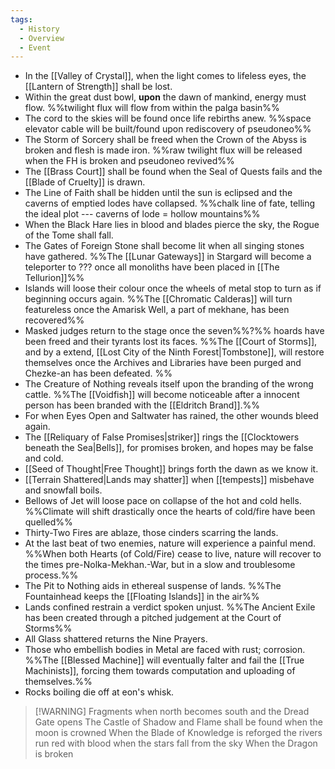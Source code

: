```yaml
---
tags:
  - History
  - Overview
  - Event
---
```

- In the [[Valley of Crystal]], when the light comes to lifeless eyes, the [[Lantern of Strength]] shall be lost.
- Within the great dust bowl, **upon** the dawn of mankind, energy must flow. 
	%%twilight flux will flow from within the palga basin%%
- The cord to the skies will be found once life rebirths anew.
	%%space elevator cable will be built/found upon rediscovery of pseudoneo%%
- The Storm of Sorcery shall be freed when the Crown of the Abyss is broken and flesh is made iron.
	%%raw twilight flux will be released when the FH is broken and pseudoneo revived%%
- The [[Brass Court]] shall be found when the Seal of Quests fails and the [[Blade of Cruelty]] is drawn.
- The Line of Faith shall be hidden until the sun is eclipsed and the caverns of emptied lodes have collapsed.
	%%chalk line of fate, telling the ideal plot --- caverns of lode = hollow mountains%%
- When the Black Hare lies in blood and blades pierce the sky, the Rogue of the Tome shall fall.
- The Gates of Foreign Stone shall become lit when all singing stones have gathered. 
	%%The [[Lunar Gateways]] in Stargard will become a teleporter to ??? once all monoliths have been placed in [[The Tellurion]]%%
- Islands will loose their colour once the wheels of metal stop to turn as if beginning occurs again. 
	%%The [[Chromatic Calderas]] will turn featureless once the Amarisk Well, a part of mekhane, has been recovered%%
- Masked judges return to the stage once the seven%%?%% hoards have been freed and their tyrants lost its faces. 
	%%The [[Court of Storms]], and by a extend, [[Lost City of the Ninth Forest|Tombstone]], will restore themselves once the Archives and Libraries have been purged and Chezke-an has been defeated. %%
- The Creature of Nothing reveals itself upon the branding of the wrong cattle. 
%%The [[Voidfish]] will become noticeable after a innocent person has been branded with the [[Eldritch Brand]].%%
- For when Eyes Open and Saltwater has rained, the other wounds bleed again.
- The [[Reliquary of False Promises|striker]] rings the [[Clocktowers beneath the Sea|Bells]], for promises broken, and hopes may be false and cold.
- [[Seed of Thought|Free Thought]] brings forth the dawn as we know it. 
- [[Terrain Shattered|Lands may shatter]] when [[tempests]] misbehave and snowfall boils. 
- Bellows of Jet will loose pace on collapse of the hot and cold hells.
	%%Climate will shift drastically once the hearts of cold/fire have been quelled%%
- Thirty-Two Fires are ablaze, those cinders scarring the lands.  
- At the last beat of two enemies, nature will experience a painful mend.
	%%When both Hearts (of Cold/Fire) cease to live, nature will recover to the times pre-Nolka-Mekhan.-War, but in a slow and troublesome process.%%
- The Pit to Nothing aids in ethereal suspense of lands. 
	%%The Fountainhead keeps the [[Floating Islands]] in the air%%
- Lands confined restrain a verdict spoken unjust. 
	%%The Ancient Exile has been created through a pitched judgement at the Court of Storms%%
- All Glass shattered returns the Nine Prayers.
- Those who embellish bodies in Metal are faced with rust; corrosion. 
	 %%The [[Blessed Machine]] will eventually falter and fail the [[True Machinists]], forcing them towards computation and uploading of themselves.%%
 - Rocks boiling die off at eon's whisk. 
> [!WARNING] Fragments
> when north becomes south and the Dread Gate opens
> The Castle of Shadow and Flame shall be found
> when the moon is crowned
> When the Blade of Knowledge is reforged
> the rivers run red with blood
> when the stars fall from the sky
> When the Dragon is broken
